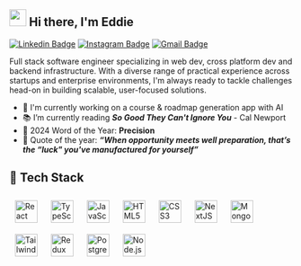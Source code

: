 ## <img src="https://imgur.com/C7PX4kM.gif" height="30px" width="30px"> Hi there, I'm Eddie

[![Linkedin Badge](https://img.shields.io/badge/-ekuo-blue?style=flat&logo=Linkedin&logoColor=white&link=https://www.linkedin.com/in/eddie-kuo17/)](https://www.linkedin.com/in/eddie-kuo17/)
[![Instagram Badge](https://img.shields.io/badge/-@the_eddiekuo-teal?style=flat&logo=instagram&logoColor=white&link=https://www.instagram.com/the_eddiekuo/)](https://www.instagram.com/the_eddiekuo/)
[![Gmail Badge](https://img.shields.io/badge/-eddiekuo97-c14438?style=flat&logo=Gmail&logoColor=white&link=mailto:eddiekuo97@gmail.com)](mailto:eddiekuo97@gmail.com)

Full stack software engineer specializing in web dev, cross platform dev and backend infrastructure. With a diverse range of practical experience across startups and enterprise environments, I'm always ready to tackle challenges head-on in building scalable, user-focused solutions.

- 💭 I'm currently working on a course & roadmap generation app with AI
- 📚 I’m currently reading ***So Good They Can't Ignore You*** - Cal Newport
- 🎯 2024 Word of the Year: **Precision**
- 💬 Quote of the year: ***“When opportunity meets well preparation, that’s the “luck" you've manufactured for yourself”***

## 📌 Tech Stack

<div justify="center" >
<img style="margin: 10px" src="https://profilinator.rishav.dev/skills-assets/react-original-wordmark.svg" alt="React" height="40" />
<img style="margin: 10px" src="https://profilinator.rishav.dev/skills-assets/typescript-original.svg" alt="TypeScript" height="40" />
<img style="margin: 10px" src="https://profilinator.rishav.dev/skills-assets/javascript-original.svg" alt="JavaScript" height="40" />  
<img style="margin: 10px" src="https://profilinator.rishav.dev/skills-assets/html5-original-wordmark.svg" alt="HTML5" height="40" />  
<img style="margin: 10px" src="https://profilinator.rishav.dev/skills-assets/css3-original-wordmark.svg" alt="CSS3" height="40" />  
<img style="margin: 10px" src="https://profilinator.rishav.dev/skills-assets/nextjs.png" alt="NextJS" height="40" />  
<img style="margin: 10px" src="https://profilinator.rishav.dev/skills-assets/mongodb-original-wordmark.svg" alt="MongoDB" height="40" />  
<img style="margin: 10px" src="https://profilinator.rishav.dev/skills-assets/tailwindcss.svg" alt="Tailwind CSS" height="40" />  
<img style="margin: 10px" src="https://profilinator.rishav.dev/skills-assets/redux-original.svg" alt="Redux" height="40" />  
<img style="margin: 10px" src="https://profilinator.rishav.dev/skills-assets/postgresql-original-wordmark.svg" alt="PostgreSQL" height="40" />  
<img style="margin: 10px" src="https://profilinator.rishav.dev/skills-assets/nodejs-original-wordmark.svg" alt="Node.js" height="40" />  
</div>




